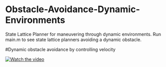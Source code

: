 # Obstacle-Avoidance-Dynamic-Environments
State Lattice Planner for maneuvering through dynamic environments.
Run main.m to see state lattice planners avoiding a dynamic obstacle. 

#Dynamic obstacle avoidance by controlling velocity

[![Watch the video](https://github.com/aykatpatal/Obstacle-Avoidance-Dynamic-Environments/blob/master/hqdefault.jpg)](https://youtu.be/_eP7TIjUnO8)
